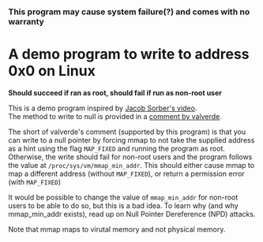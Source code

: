 ### This program may cause system failure(?) and comes with no warranty

# A demo program to write to address 0x0 on Linux
**Should succeed if ran as root, should fail if run as non-root user**

This is a demo program inspired by [Jacob Sorber's video](https://youtu.be/j38NsAsnH_s).\
The method to write to null is provided in a [comment by valverde](https://www.youtube.com/watch?v=j38NsAsnH_s&lc=Ugzk7FvseBh2iW30qgl4AaABAg).

The short of valverde's comment (supported by this program) is that you can write to a null pointer by
forcing mmap to not take the supplied address as a hint using the flag `MAP_FIXED` and running the program as root.
Otherwise, the write should fail for non-root users and the program follows the value at `/proc/sys/vm/mmap_min_addr`.
This should either cause mmap to map a different address (without `MAP_FIXED`), or return a permission error (with `MAP_FIXED`)

It would be possible to change the value of `mmap_min_addr` for non-root users to be able to do so, but this is a bad idea.
To learn why (and why mmap_min_addr exists), read up on Null Pointer Dereference (NPD) attacks.

Note that mmap maps to virutal memory and not physical memory.
